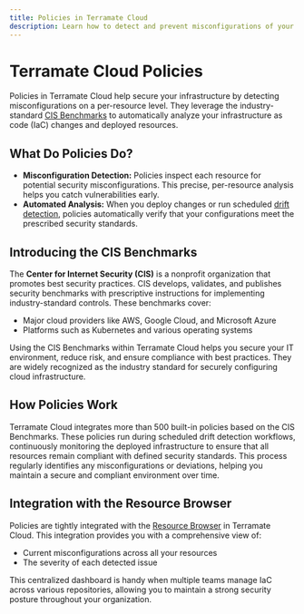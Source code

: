 ```yaml
---
title: Policies in Terramate Cloud
description: Learn how to detect and prevent misconfigurations of your infrastructure resources with policies in Terramate Cloud.
---
```


# Terramate Cloud Policies

Policies in Terramate Cloud help secure your infrastructure by detecting misconfigurations on a per-resource level. They leverage the industry-standard [CIS Benchmarks](./index.md#introducing-the-cis-benchmarks) to automatically analyze your infrastructure as code (IaC) changes and deployed resources.

## What Do Policies Do?

- **Misconfiguration Detection:** Policies inspect each resource for potential security misconfigurations. This precise, per-resource analysis helps you catch vulnerabilities early.
- **Automated Analysis:** When you deploy changes or run scheduled [drift detection](../drift/index.md), policies automatically verify that your configurations meet the prescribed security standards.

## Introducing the CIS Benchmarks

The **Center for Internet Security (CIS)** is a nonprofit organization that promotes best security practices. CIS develops, validates, and publishes security benchmarks with prescriptive instructions for implementing industry-standard controls. These benchmarks cover:
- Major cloud providers like AWS, Google Cloud, and Microsoft Azure
- Platforms such as Kubernetes and various operating systems

Using the CIS Benchmarks within Terramate Cloud helps you secure your IT environment, reduce risk, and ensure compliance with best practices. They are widely recognized as the industry standard for securely configuring cloud infrastructure.

## How Policies Work

Terramate Cloud integrates more than 500 built-in policies based on the CIS Benchmarks. These policies run during scheduled drift detection workflows, continuously monitoring the deployed infrastructure to ensure that all resources remain compliant with defined security standards. This process regularly identifies any misconfigurations or deviations, helping you maintain a secure and compliant environment over time.

## Integration with the Resource Browser

Policies are tightly integrated with the [Resource Browser](../resources/index.md) in Terramate Cloud. This integration provides you with a comprehensive view of:
- Current misconfigurations across all your resources
- The severity of each detected issue

This centralized dashboard is handy when multiple teams manage IaC across various repositories, allowing you to maintain a strong security posture throughout your organization.
